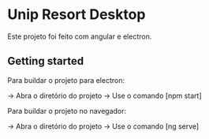 # Unip Resort Desktop

Este projeto foi feito com angular e electron.

## Getting started

Para buildar o projeto para electron:

-> Abra o diretório do projeto
-> Use o comando [npm start]

Para buildar o projeto no navegador:

-> Abra o diretório do projeto
-> Use o comando [ng serve]
